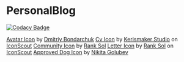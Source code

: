 # PersonalBlog

[![Codacy Badge](https://app.codacy.com/project/badge/Grade/ff79f4509c224ba09e9ccb261edba486)](https://www.codacy.com/gh/Cpasklaire/PersonalBlog/dashboard?utm_source=github.com&amp;utm_medium=referral&amp;utm_content=Cpasklaire/PersonalBlog&amp;utm_campaign=Badge_Grade)
 
<a href="https://iconscout.com/icons/avatar" target="_blank">Avatar Icon</a> by <a href="https://iconscout.com/contributors/dmitriy-bondarchuk" target="_blank">Dmitriy Bondarchuk</a>
<a href="https://iconscout.com/icons/cv" target="_blank">Cv Icon</a> by <a href="https://iconscout.com/contributors/kerismaker">Kerismaker Studio</a> on <a href="https://iconscout.com">IconScout</a>
<a href="https://iconscout.com/icons/community" target="_blank">Community Icon</a> by <a href="https://iconscout.com/contributors/promotion-king" target="_blank">Rank Sol</a>
<a href="https://iconscout.com/icons/letter" target="_blank">Letter Icon</a> by <a href="https://iconscout.com/contributors/promotion-king">Rank Sol</a> on <a href="https://iconscout.com">IconScout</a>
<a href="https://iconscout.com/icons/approved-dog" target="_blank">Approved Dog Icon</a> by <a href="https://iconscout.com/contributors/lastspark" target="_blank">Nikita Golubev</a>